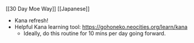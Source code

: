 [[30 Day Moe Way]]
[[Japanese]]

- Kana refresh!
- Helpful Kana learning tool: https://gohoneko.neocities.org/learn/kana
	- Ideally, do this routine for 10 mins per day going forward.